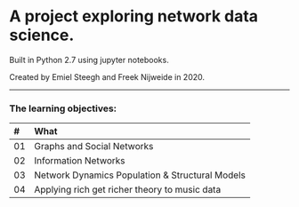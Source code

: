 # A project exploring network data science.

Built in Python 2.7 using jupyter notebooks. 

Created by Emiel Steegh and Freek Nijweide in 2020.
___

### The learning objectives:

| \# | What |
| :----- | :------------------------- |
| 01 | Graphs and Social Networks |
| 02 | Information Networks |
| 03 | Network Dynamics Population & Structural Models |
| 04 | Applying rich get richer theory to music data |
